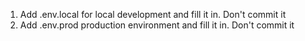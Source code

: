 1. Add .env.local for local development and fill it in. Don't commit it
2. Add .env.prod production environment and fill it in. Don't commit it